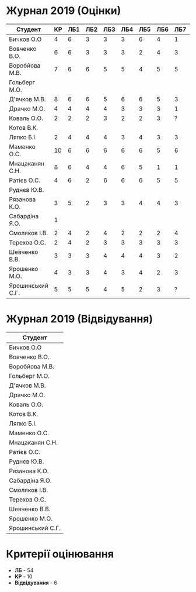 # Журнал 2019 (Оцінки)

|Студент|КР|ЛБ1|ЛБ2|ЛБ3|ЛБ4|ЛБ5|ЛБ6|ЛБ7|ЛБ8|ЛБ9|
|-|-|-|-|-|-|-|-|-|-|-|
|Бичков О.О|4|6|3|3|3|6|4|1|4||
|Вовченко В.О.|6|6|3|3|3|2|4|3|5||
|Воробйова М.В.|7|6|6|5|5|4|5|5|6|4|
|Гольберг М.О.|||||||||||
|Д'ячков М.В.|8|6|6|5|6|6|5|3|5|-|
|Драчко М.О.|4|4|4|4|3|3|3|1|1||
|Коваль О.О.|2|2|2|3|2|2|3|?|||
|Котов В.К.|||||||||||
|Ляпко Б.І.|2|4|4|4|3|4|3|3|1|?|
|Маменко О.С.|10|6|6|6|6|6|5|6|6|6|
|Мнацаканян С.Н.|8|6|4|4|6|5|1|1|2||
|Ратієв О.С.|4|6|2|6|6|6|5|5|2|4|
|Руднєв Ю.В.|||||||||||
|Рязанова К.О.|3|5|2|3|3|4|4|3|2|?|
|Сабардіна Я.О.|1||||||||||
|Смоляков І.В.|2|4|2|4|2|2|2|4|4||
|Терехов О.С.|2|4|2|3|3|3|3|3|?|?|
|Шевченко В.В.|3|3|3|4|4|4|3|2|2||
|Ярошенко М.О.|4|3|3|4|3|4|2|3|1|?|
|Ярошинський С.Г.|5|5|5|4|5|2|3|?|4||

# Журнал 2019 (Відвідування)

|Студент|
|-|
|Бичков О.О|
|Вовченко В.О.|
|Воробйова М.В.|
|Гольберг М.О.|
|Д'ячков М.В.|
|Драчко М.О.|
|Коваль О.О.|
|Котов В.К.|
|Ляпко Б.І.|
|Маменко О.С.|
|Мнацаканян С.Н.|
|Ратієв О.С.|
|Руднєв Ю.В.|
|Рязанова К.О.|
|Сабардіна Я.О.|
|Смоляков І.В.|
|Терехов О.С.|
|Шевченко В.В.|
|Ярошенко М.О.|
|Ярошинський С.Г.|

# Критерії оцінювання

- **ЛБ** - 54
- **КР** - 10
- **Відвідування** - 6